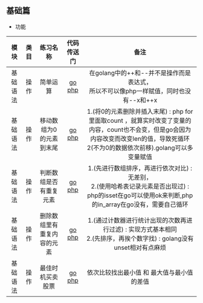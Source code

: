 ## 基础篇

* 功能

|             模块                    |  类目                   |                 练习名称   |       代码传送门       |   备注   |
| :------: | :-----------: | :---------------------: | :------: | :------: |
|     基础语法  |  操作  |   简单运算   |  [go](https://github.com/hanbinglove/golang/blob/main/basic/operation/i.go)  [php](https://github.com/hanbinglove/golang/blob/main/basic/operation/i.php) | 在golang中的++和--并不是操作而是表达式，<br>所以不可以像php一样赋值，同时也没有--x和++x     |
|     基础语法  |  操作  |   移动数组为0的元素到末尾   |  [go](https://github.com/hanbinglove/golang/blob/main/basic/moveZeroes/main.go)  [php](https://github.com/hanbinglove/golang/blob/main/basic/moveZeroes/main.php) | 1.(将0的元素删除并插入末尾) : php for里面取count ，就算实时改变了变量的内容，count也不会变，但是go会因为内容改变而改变len的值，导致死循环<br>2(不为0的数据依次前移).golang可以多变量赋值    |
|     基础语法  |  操作  |   判断数组是否有重复元素   |  [go](https://github.com/hanbinglove/golang/blob/main/basic/checkRepeat/main.go)  [php](https://github.com/hanbinglove/golang/blob/main/basic/checkRepeat/main.php) | 1.(先进行数组排序，再进行依次对比) : 无差别，<br>2.(使用哈希表记录元素是否出现过) : php的isset在go可以使用ok来判断,php的in_array在go没有，需要自己循环    |
|     基础语法  |  操作  |   删除数组里有重复内容的元素   |  [go](https://github.com/hanbinglove/golang/blob/main/basic/showOne/main.go)  [php](https://github.com/hanbinglove/golang/blob/main/basic/showOne/main.php) | 1.(通过计数器进行统计出现的次数再进行过滤) : 实现方式基本相同<br>2.(先排序，再挨个数字找) :  golang没有unset相对有点麻烦   |
|     基础语法  |  操作  |   最佳时机买卖股票   |  [go](https://github.com/hanbinglove/golang/blob/main/basic/stockTrading/main.go)  [php](https://github.com/hanbinglove/golang/blob/main/basic/stockTrading/main.php) | 依次比较找出最小值 和 最大值与最小值的差值   |